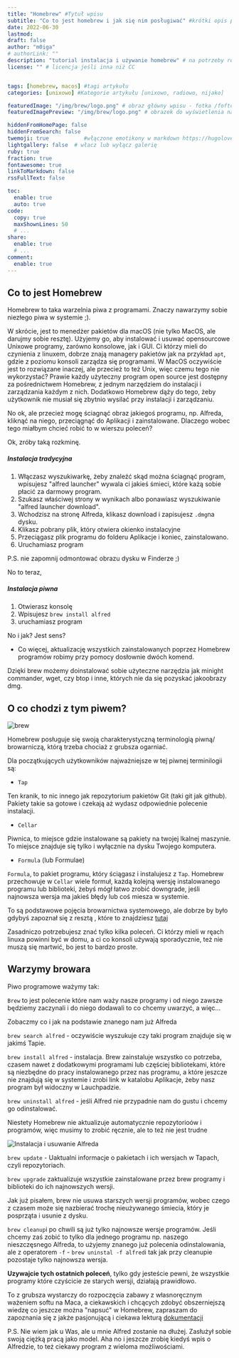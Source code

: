 ```yaml
---
title: "Homebrew" #Tytuł wpisu
subtitle: "Co to jest homebrew i jak się nim posługiwać" #krótki opis podtytuł
date: 2022-06-30
lastmod: 
draft: false
author: "m0iga"
# authorLink: ""
description: "tutorial instalacja i używanie homebrew" # na potrzeby robotów
license: "" # licencja jeśli inna niż CC


tags: [homebrew, macos] #tagi artykułu
categories: [unixowo] #Kategorie artykułu [unixowo, radiowo, nijako]

featuredImage: "/img/brew/logo.png" # obraz główny wpisu - fotka /fofto.png dla katalogu static
featuredImagePreview: "/img/brew/logo.png" # obrazek do wyświetlenia na głównej moe by ten sam co główny

hiddenFromHomePage: false
hiddenFromSearch: false
twemoji: true           #włączone emotikony w markdown https://hugoloveit.com/emoji-support/
lightgallery: false  # włacz lub wyłącz galerię
ruby: true
fraction: true
fontawesome: true
linkToMarkdown: false
rssFullText: false

toc:
  enable: true
  auto: true
code:
  copy: true
  maxShownLines: 50
  # ...
share:
  enable: true
  # ...
comment:
  enable: true
---
```





## Co to jest Homebrew

Homebrew to taka warzelnia piwa z programami. Znaczy nawarzymy sobie niezłego piwa w systemie ;).

W skrócie, jest to menedżer pakietów dla macOS (nie tylko MacOS, ale darujmy sobie resztę). Użyjemy go, aby instalować i usuwać opensourcowe Unixowe programy, zarówno konsolowe, jak i GUI. Ci którzy mieli do czynienia z linuxem, dobrze znają managery pakietów jak na przykład `apt`, gdzie z poziomu konsoli zarządza się programami. W MacOS oczywiście jest to rozwiązane inaczej, ale przecież to też Unix, więc czemu tego nie wykorzystać? Prawie każdy użyteczny program open source jest dostępny za pośrednictwem Homebrew, z jednym narzędziem do instalacji i zarządzania każdym z nich. Dodatkowo Homebrew dąży do tego, żeby użytkownik nie musiał się zbytnio wysilać przy instalacji i zarządzaniu.

No ok, ale przecież mogę ściagnąć obraz jakiegoś programu, np. Alfreda, kliknąć na niego, przeciągnąć do Aplikacji i zainstalowane. Dlaczego wobec tego miałbym chcieć robić to w wierszu poleceń?

Ok, zróby taką rozkminę.

##### Instalacja tradycyjna

1. Włączasz wyszukiwarkę, żeby znaleźć skąd można ściagnąć program, wpisujesz "alfred launcher" wywala ci jakieś śmieci, które każą sobie płacić za darmowy program.
2. Szukasz właściwej strony w wynikach albo ponawiasz wyszukiwanie  "alfred launcher download".
3. Wchodzisz na stronę Alfreda, klikasz download i zapisujesz `.dmg`na dysku.
4. Klikasz pobrany plik, który otwiera okienko instalacyjne
5. Przeciągasz plik programu do folderu Aplikacje i koniec, zainstalowano.
6. Uruchamiasz program

P.S. nie zapomnij odmontować obrazu dysku w Finderze ;)

No to teraz,

##### Instalacja piwna

1. Otwierasz konsolę
2. Wpisujesz `brew install alfred`
3. uruchamiasz program

No i jak? Jest sens?

* Co więcej, aktualizację wszystkich zainstalowanych poprzez Homebrew programów robimy przy pomocy dosłownie dwóch komend.

Dzięki brew możemy doinstalować sobie użyteczne narzędzia jak minight commander, wget, czy btop i inne, których nie da się pozyskać jakoobrazy dmg.

## O co chodzi z tym piwem?

![brew](/img/brew/logo1.png)

Homebrew posługuje się swoją charakterystyczną terminologią piwną/ browarniczą, którą trzeba chociaż z grubsza ogarniać.

Dla początkujących użytkowników najważniejsze w tej piwnej terminilogii są:
* `Tap`

Ten kranik, to nic innego jak repozytorium pakietów Git (taki git jak github). Pakiety takie sa gotowe i czekają aż wydasz odpowiednie polecenie instalacji.

*  `Cellar`

Piwnica, to miejsce gdzie instalowane są pakiety na twojej lkalnej maszynie. To miejsce znajduje się tylko i wyłącznie na dysku Twojego komputera.

* `Formula`  (lub Formulae)

`Formula`, to pakiet programu, który ściągasz i instalujesz z `Tap`.  Homebrew przechowuje w  `Cellar`  wiele formuł, każdą kolejną wersję instalowanego programu lub biblioteki, żebyś mógł łatwo zrobić downgrade, jeśli najnowsza wersja ma jakieś błędy lub coś miesza w systemie.

To są podstawowe pojęcia browarnictwa systemowego, ale dobrze by było gdybyś zapoznał się z resztą , które to znajdziesz [tutaj](https://docs.brew.sh/Formula-Cookbook)

Zasadniczo potrzebujesz znać tylko kilka poleceń. Ci którzy mieli w ręach linuxa powinni być w domu, a ci co konsoli używają sporadycznie, też nie muszą się martwić, bo jest to bardzo proste.

## Warzymy browara

Piwo programowe ważymy tak:

`Brew` to jest polecenie które nam waży nasze programy i od niego zawsze będziemy zaczynali i do niego dodawali to co chcemy uwarzyć, a więc...

Zobaczmy co i jak na podstawie znanego nam już Alfreda

`brew search alfred` - oczywiście wyszukuje czy taki program znajduje się w jakimś Tapie.

`brew install alfred` - instalacja. Brew zainstaluje wszystko co potrzeba, czasem nawet z dodatkowymi programami lub częściej bibliotekami, które są niezbędne do pracy instalowanego przez nas programu, a które jeszcze nie znajdują się w systemie i zrobi link w katalobu Aplikacje, żeby nasz program był widoczny w Lauchpadzie.

`brew uninstall alfred` - jeśli Alfred nie przypadnie nam do gustu i chcemy go odinstalować.

Niestety Homebrew nie aktualizuje automatycznie repozytorioów i programów, więc musimy to zrobić ręcznie, ale to też nie jest trudne

![Instalacja i usuwanie Alfreda](/img/brew/alfred.gif)


`brew update`  - Uaktualni informacje o pakietach i ich wersjach w Tapach, czyli repozytoriach.

`brew upgrade` zaktualizuje wszystkie zainstalowane przez brew programy i biblioteki do ich najnowszych wersji.

Jak już pisałem, brew nie usuwa starszych wersji programów, wobec czego z czasem może się nazbierać trochę nieużywanego śmiecia, który je posprząta i usunie z dysku.

`brew cleanup`i po chwili są już tylko najnowsze wersje programów. Jeśli chcemy zaś zobić to tylko dla jednego programu np. naszego nieszczęsnego Alfreda, to użyjemy znanego już polecenia odinstalowania, ale z operatorem `-f` -  `brew uninstal -f alfred`i tak jak przy cleanupie pozostaje tylko najnowsza wersja.

**Uzywajcie tych ostatnich poleceń**,  tylko gdy jesteście pewni, że wszystkie programy które czyścicie ze starych wersji, działają prawidłowo.

To z grubsza wystarczy do rozpoczęcia zabawy z własnoręcznym ważeniem softu na Maca, a ciekawskich i chcących zdobyć obszerniejszą wiedzę co jeszcze można "napsuć" w Homebrew, zapraszam do zapoznania się z jakże pasjonującą i ciekawa lekturą [dokumentacji](https://docs.brew.sh/)

 P.S. Nie wiem jak u Was, ale u mnie Alfred zostanie na dłużej. Zasłużył sobie swoją ciężką pracą jako model. Aha no i jeszcze zrobię kiedyś wpis o Alfredzie, to też ciekawy program z wieloma możliwościami.